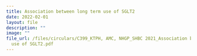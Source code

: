 ```yaml
---
title: Association between long term use of SGLT2
date: 2022-02-01
layout: file
description: ""
image: ""
file_url: /files/circulars/C399_KTPH, AMC, NHGP_SHBC 2021_Association between long term
  use of SGLT2.pdf
---
```

